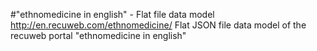 #"ethnomedicine in english" - Flat file data model
http://en.recuweb.com/ethnomedicine/
Flat JSON file data model of the recuweb portal "ethnomedicine in english"
